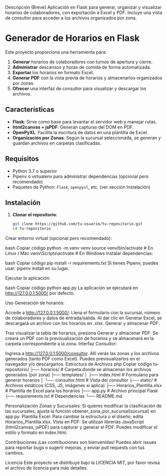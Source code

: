 Descripción (Breve)
Aplicación en Flask para generar, organizar y visualizar horarios de colaboradores, con exportación a Excel y PDF. Incluye una vista de consultor para acceder a los archivos organizados por zona.

# Generador de Horarios en Flask

Este proyecto proporciona una herramienta para:
1. **Generar** horarios de colaboradores con turnos de apertura y cierre.
2. **Administrar** descansos y horas de comida de forma automatizada.
3. **Exportar** los horarios en formato Excel.
4. **Generar PDF** con la vista previa de horarios y almacenarlos organizados por zonas.
5. **Ofrecer** una interfaz de consultor para visualizar y descargar los archivos.

## Características

- **Flask**: Sirve como base para levantar el servidor web y manejar rutas.
- **html2canvas + jsPDF**: Generan capturas del DOM en PDF.
- **OpenPyXL**: Facilita la escritura de datos en una plantilla de Excel.
- **Organización por Zonas**: Según la sucursal seleccionada, se generan y guardan archivos en carpetas clasificadas.

## Requisitos

- Python 3.7 o superior
- Pipenv o virtualenv para administrar dependencias (opcional pero recomendado)
- Paquetes de Python: `Flask`, `openpyxl`, etc. (ver sección Instalación)

## Instalación

1. **Clonar el repositorio**:
   ```bash
   git clone https://github.com/tu-usuario/tu-repositorio.git
   cd tu-repositorio
Crear entorno virtual (opcional pero recomendado):

bash
Copiar código
python -m venv venv
source venv/bin/activate     # En Linux / Mac 
venv\Scripts\activate        # En Windows
Instalar dependencias:

bash
Copiar código
pip install -r requirements.txt
Si tienes Pipenv, puedes usar: pipenv install en su lugar.

Ejecutar la aplicación:

bash
Copiar código
python app.py
La aplicación se ejecutará en http://127.0.0.1:5000/ por defecto.

Uso
Generación de horarios:

Accede a http://127.0.0.1:5000/.
Llena el formulario con la sucursal, número de colaboradores y datos de entrada/salida.
Al dar clic en Generar Excel, se descargará un archivo con los horarios en .xlsx.
Generar y almacenar PDF:

Tras visualizar la tabla de horarios, presiona Generar y almacenar PDF.
Se creará un PDF con la previsualización de horarios y se almacenará en la carpeta correspondiente a la zona.
Interfaz Consultor:

Ingresa a http://127.0.0.1:5000/consultor.
Allí verás las zonas y los archivos generados (tanto PDF como Excel).
Puedes previsualizarlos en el navegador y/o descargarlos.
Estructura de Archivos
php
Copiar código
tu-repositorio/
├── horarios/                       # Carpeta donde se almacenan los archivos generados (por zona)
├── templates/
│   ├── index.html                 # Formulario para generar horarios
│   └── consultor.html             # Vista del consultor
├── static/                        # Archivos estáticos (CSS, JS, imágenes si aplica)
├── Horarios_Plantilla.xlsx        # Plantilla de Excel para los horarios
├── app.py                         # Archivo principal Flask
├── requirements.txt               # Dependencias
└── README.md

Personalización
Zonas y Sucursales: Si quieres modificar la clasificación de las sucursales, ajusta la función obtener_zona_por_sucursal(sucursal) en app.py.
Plantilla Excel: Para cambiar la estructura o el diseño, edita Horarios_Plantilla.xlsx.
Vista en PDF: Se utilizan librerías JavaScript (html2canvas, jsPDF) para capturar y generar el PDF. Puedes modificar el estilo y formato en index.html.

Contribuciones
¡Las contribuciones son bienvenidas! Puedes abrir issues para reportar bugs o sugerir mejoras, y enviar pull requests con tus cambios.

Licencia
Este proyecto se distribuye bajo la LICENCIA MIT, por favor revisa el archivo de licencia para más detalles.
